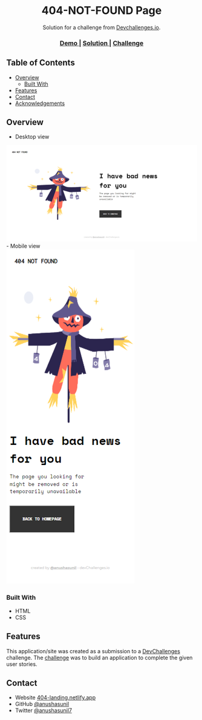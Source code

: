 <!-- Please update value in the {}  -->

<h1 align="center">404-NOT-FOUND Page</h1>

<div align="center">
   Solution for a challenge from  <a href="http://devchallenges.io" target="_blank">Devchallenges.io</a>.
</div>

<div align="center">
  <h3>
    <a href="https://404-landing.netlify.app/">
      Demo
    </a>
    <span> | </span>
    <a href="https://github.com/anushasunil/404-not-found-page">
      Solution
    </a>
    <span> | </span>
    <a href="https://devchallenges.io/challenges/wBunSb7FPrIepJZAg0sY">
      Challenge
    </a>
  </h3>
</div>

<!-- TABLE OF CONTENTS -->

## Table of Contents

- [Overview](#overview)
  - [Built With](#built-with)
- [Features](#features)
- [Contact](#contact)
- [Acknowledgements](#acknowledgements)

<!-- OVERVIEW -->

## Overview
- Desktop view <br>
<img src="images/404-landing.png" />
- Mobile view <br>
<img src="images/404-landing-mobile.png"/>


### Built With

<!-- This section should list any major frameworks that you built your project using. Here are a few examples.-->

- HTML
- CSS

## Features

<!-- List the features of your application or follow the template. Don't share the figma file here :) -->

This application/site was created as a submission to a [DevChallenges](https://devchallenges.io/challenges) challenge. The [challenge](https://devchallenges.io/challenges/wBunSb7FPrIepJZAg0sY) was to build an application to complete the given user stories.

## Contact

- Website [404-landing.netlify.app](https://404-landing.netlify.app/)
- GitHub [@anushasunil](https://github.com/anushasunil)
- Twitter [@anushasunil7](https://twitter.com/anushasunil7)
